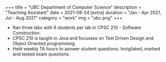+++
title = "UBC Department of Computer Science"
description = "Teaching Assistant"
date = 2021-08-24
[extra]
duration = "Jan - Apr 2021, Jul - Aug 2021"
category = "work"
img = "ubc.png"
+++

- Ran three labs with 6 students per lab in CPSC 210 - Software Construction. 
- CPSC 210 is taught in Java and focusses on Test Driven Design and Object Oriented programming. 
- Held weekly TA hours to asnwer student questions. Invigilated, marked and tested exam questions. 
